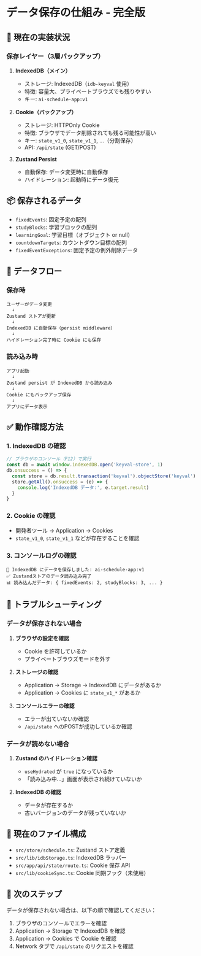 # データ保存の仕組み - 完全版

## 🎯 現在の実装状況

### 保存レイヤー（3層バックアップ）

1. **IndexedDB（メイン）**
   - ストレージ: IndexedDB（`idb-keyval` 使用）
   - 特徴: 容量大、プライベートブラウズでも残りやすい
   - キー: `ai-schedule-app:v1`

2. **Cookie（バックアップ）**
   - ストレージ: HTTPOnly Cookie
   - 特徴: ブラウザでデータ削除されても残る可能性が高い
   - キー: `state_v1_0`, `state_v1_1`, ...（分割保存）
   - API: `/api/state` (GET/POST)

3. **Zustand Persist**
   - 自動保存: データ変更時に自動保存
   - ハイドレーション: 起動時にデータ復元

## 📦 保存されるデータ

- `fixedEvents`: 固定予定の配列
- `studyBlocks`: 学習ブロックの配列
- `learningGoal`: 学習目標（オブジェクト or null）
- `countdownTargets`: カウントダウン目標の配列
- `fixedEventExceptions`: 固定予定の例外削除データ

## 🔄 データフロー

### 保存時
```
ユーザーがデータ変更
  ↓
Zustand ストアが更新
  ↓
IndexedDB に自動保存（persist middleware）
  ↓
ハイドレーション完了時に Cookie にも保存
```

### 読み込み時
```
アプリ起動
  ↓
Zustand persist が IndexedDB から読み込み
  ↓
Cookie にもバックアップ保存
  ↓
アプリにデータ表示
```

## ✅ 動作確認方法

### 1. IndexedDB の確認
```javascript
// ブラウザのコンソール（F12）で実行
const db = await window.indexedDB.open('keyval-store', 1)
db.onsuccess = () => {
  const store = db.result.transaction('keyval').objectStore('keyval')
  store.getAll().onsuccess = (e) => {
    console.log('IndexedDB データ:', e.target.result)
  }
}
```

### 2. Cookie の確認
- 開発者ツール → Application → Cookies
- `state_v1_0`, `state_v1_1` などが存在することを確認

### 3. コンソールログの確認
```
💾 IndexedDB にデータを保存しました: ai-schedule-app:v1
✅ Zustandストアのデータ読み込み完了
📊 読み込んだデータ: { fixedEvents: 2, studyBlocks: 3, ... }
```

## 🔧 トラブルシューティング

### データが保存されない場合

1. **ブラウザの設定を確認**
   - Cookie を許可しているか
   - プライベートブラウズモードを外す

2. **ストレージの確認**
   - Application → Storage → IndexedDB にデータがあるか
   - Application → Cookies に `state_v1_*` があるか

3. **コンソールエラーの確認**
   - エラーが出ていないか確認
   - `/api/state` へのPOSTが成功しているか確認

### データが読めない場合

1. **Zustand のハイドレーション確認**
   - `useHydrated` が `true` になっているか
   - 「読み込み中...」画面が表示され続けていないか

2. **IndexedDB の確認**
   - データが存在するか
   - 古いバージョンのデータが残っていないか

## 📝 現在のファイル構成

- `src/store/schedule.ts`: Zustand ストア定義
- `src/lib/idbStorage.ts`: IndexedDB ラッパー
- `src/app/api/state/route.ts`: Cookie 保存 API
- `src/lib/cookieSync.ts`: Cookie 同期フック（未使用）

## 🎉 次のステップ

データが保存されない場合は、以下の順で確認してください：

1. ブラウザのコンソールでエラーを確認
2. Application → Storage で IndexedDB を確認
3. Application → Cookies で Cookie を確認
4. Network タブで `/api/state` のリクエストを確認
